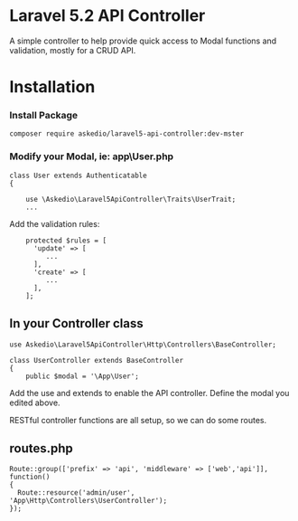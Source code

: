 # Laravel 5.2 API Controller
A simple controller to help provide quick access to Modal functions and validation, mostly for a CRUD API.

# Installation

### Install Package
~~~
composer require askedio/laravel5-api-controller:dev-mster
~~~

### Modify your Modal, ie: app\User.php
~~~
class User extends Authenticatable
{
   
    use \Askedio\Laravel5ApiController\Traits\UserTrait;
    ...
~~~
Add the validation rules:
~~~
    protected $rules = [
      'update' => [
         ...
      ],
      'create' => [
         ...
      ],
    ];
~~~

## In your Controller class
~~~
use Askedio\Laravel5ApiController\Http\Controllers\BaseController;

class UserController extends BaseController
{
    public $modal = '\App\User';
~~~

Add the use and extends to enable the API controller. Define the modal you edited above.

RESTful controller functions are all setup, so we can do some routes.

## routes.php
~~~
Route::group(['prefix' => 'api', 'middleware' => ['web','api']], function()
{
  Route::resource('admin/user', 'App\Http\Controllers\UserController');
});
~~~
